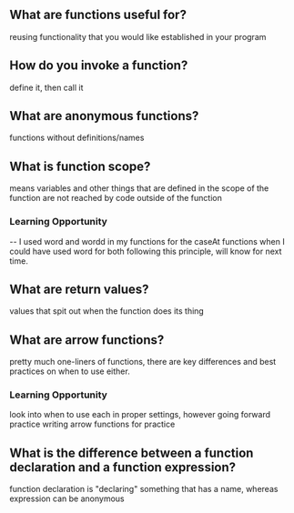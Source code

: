 ## What are functions useful for?
reusing functionality that you would like established in your program

## How do you invoke a function?
define it, then call it

## What are anonymous functions?
functions without definitions/names

## What is function scope?
means variables and other things that are defined in the scope of the function are not reached by code outside of the function
### Learning Opportunity
-- I used word and wordd in my functions for the caseAt functions when I could have used word for both following this principle, will know for next time.

## What are return values?
values that spit out when the function does its thing

## What are arrow functions?
pretty much one-liners of functions, there are key differences and best practices on when to use either.
### Learning Opportunity
look into when to use each in proper settings, however going forward practice writing arrow functions for practice

## What is the difference between a function declaration and a function expression?
function declaration is "declaring" something that has a name, whereas expression can be anonymous
